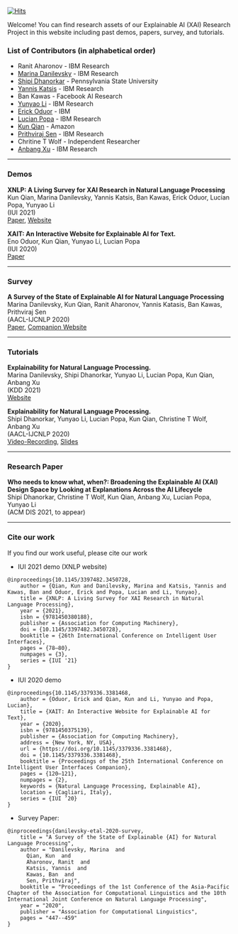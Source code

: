 [![Hits](https://hits.seeyoufarm.com/api/count/incr/badge.svg?url=https%3A%2F%2Fxainlp.github.io&count_bg=%2379C83D&title_bg=%23555555&icon=&icon_color=%23E7E7E7&title=%23+Visitors&edge_flat=false)](https://hits.seeyoufarm.com)


Welcome! You can find research assets of our Explainable AI (XAI) Research Project in this website including past demos, papers, survey, and tutorials.

### List of Contributors (in alphabetical order)
- Ranit Aharonov - IBM Research
- [Marina Danilevsky](https://researcher.watson.ibm.com/researcher/view.php?person=us-mdanile) - IBM Research
- [Shipi Dhanorkar](https://www.shipidhanorkar.com/) - Pennsylvania State University
- [Yannis Katsis](https://researcher.watson.ibm.com/researcher/view.php?person=ibm-Yannis.Katsis) - IBM Research
- Ban Kawas - Facebook AI Research
- [Yunyao Li](https://researcher.watson.ibm.com/researcher/view.php?person=us-yunyaoli) - IBM Research
- [Erick Oduor](https://researcher.watson.ibm.com/researcher/view.php?person=ke-ErickO) - IBM 
- [Lucian Popa](https://researcher.watson.ibm.com/researcher/view.php?person=us-lpopa) - IBM Research
- [Kun Qian](https://kunqian-58.github.io/kunqian/) - Amazon
- [Prithviraj Sen](https://researcher.watson.ibm.com/researcher/view.php?person=us-senp) - IBM Research
- Chritine T Wolf - Independent Researcher
- [Anbang Xu](https://researcher.watson.ibm.com/researcher/view.php?person=us-anbangxu) - IBM Research


----

### Demos
**XNLP: A Living Survey for XAI Research in Natural Language Processing** <br/>
Kun Qian, Marina Danilevsky, Yannis Katsis, Ban Kawas, Erick Oduor, Lucian Popa, Yunyao Li <br/>
(IUI 2021) <br/>
[Paper](https://dl.acm.org/doi/abs/10.1145/3397482.3450728), [Website](https://xainlp2020.github.io/xainlp/)


**XAIT: An Interactive Website for Explainable AI for Text.** <br/>
Eno Oduor, Kun Qian, Yunyao Li, Lucian Popa <br/>
(IUI 2020) <br/>
[Paper](https://dl.acm.org/doi/abs/10.1145/3379336.3381468)

----

### Survey
**A Survey of the State of Explainable AI for Natural Language Processing** <br/>
Marina Danilevsky, Kun Qian, Ranit Aharonov, Yannis Katasis, Ban Kawas, Prithviraj Sen <br/>
(AACL-IJCNLP 2020) <br/>
[Paper](https://www.aclweb.org/anthology/2020.aacl-main.46/), [Companion Website](https://xainlp2020.github.io/xainlp/)

----
### Tutorials
**Explainability for Natural Language Processing.**<br/>
Marina Danilevsky, Shipi Dhanorkar, Yunyao Li, Lucian Popa, Kun Qian, Anbang Xu<br/>
(KDD 2021) <br/>
[Website](https://xainlp.github.io/kddtutorial/)


**Explainability for Natural Language Processing.**<br/>
Shipi Dhanorkar, Yunyao Li, Lucian Popa, Kun Qian, Christine T Wolf, Anbang Xu<br/>
(AACL-IJCNLP 2020) <br/>
[Video-Recording](https://www.youtube.com/watch?v=3tnrGe_JA0s), [Slides](https://www2.slideshare.net/YunyaoLi/explainability-for-natural-language-processing)


---
### Research Paper
**Who needs to know what, when?: Broadening the Explainable AI (XAI) Design Space by Looking at Explanations Across the AI Lifecycle**<br/>
Shipi Dhanorkar, Christine T Wolf, Kun Qian, Anbang Xu, Lucian Popa, Yunyao Li<br/>
(ACM DIS 2021, to appear)


---
### Cite our work
If you find our work useful, please cite our work

- IUI 2021 demo (XNLP website)
```
@inproceedings{10.1145/3397482.3450728,
    author = {Qian, Kun and Danilevsky, Marina and Katsis, Yannis and Kawas, Ban and Oduor, Erick and Popa, Lucian and Li, Yunyao},
    title = {XNLP: A Living Survey for XAI Research in Natural Language Processing},
    year = {2021},
    isbn = {9781450380188},
    publisher = {Association for Computing Machinery},
    doi = {10.1145/3397482.3450728},
    booktitle = {26th International Conference on Intelligent User Interfaces},
    pages = {78–80},
    numpages = {3},
    series = {IUI '21}
}
```

- IUI 2020 demo
```
@inproceedings{10.1145/3379336.3381468,
    author = {Oduor, Erick and Qian, Kun and Li, Yunyao and Popa, Lucian},
    title = {XAIT: An Interactive Website for Explainable AI for Text},
    year = {2020},
    isbn = {9781450375139},
    publisher = {Association for Computing Machinery},
    address = {New York, NY, USA},
    url = {https://doi.org/10.1145/3379336.3381468},
    doi = {10.1145/3379336.3381468},
    booktitle = {Proceedings of the 25th International Conference on Intelligent User Interfaces Companion},
    pages = {120–121},
    numpages = {2},
    keywords = {Natural Language Processing, Explainable AI},
    location = {Cagliari, Italy},
    series = {IUI ’20}
}
```

- Survey Paper:
```
@inproceedings{danilevsky-etal-2020-survey,
    title = "A Survey of the State of Explainable {AI} for Natural Language Processing",
    author = "Danilevsky, Marina  and
      Qian, Kun  and
      Aharonov, Ranit  and
      Katsis, Yannis  and
      Kawas, Ban  and
      Sen, Prithviraj",
    booktitle = "Proceedings of the 1st Conference of the Asia-Pacific Chapter of the Association for Computational Linguistics and the 10th International Joint Conference on Natural Language Processing",
    year = "2020",
    publisher = "Association for Computational Linguistics",
    pages = "447--459"
}
```
